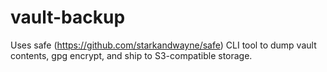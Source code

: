 # vault-backup

Uses safe (https://github.com/starkandwayne/safe) CLI tool to dump vault
contents, gpg encrypt, and ship to S3-compatible storage.
